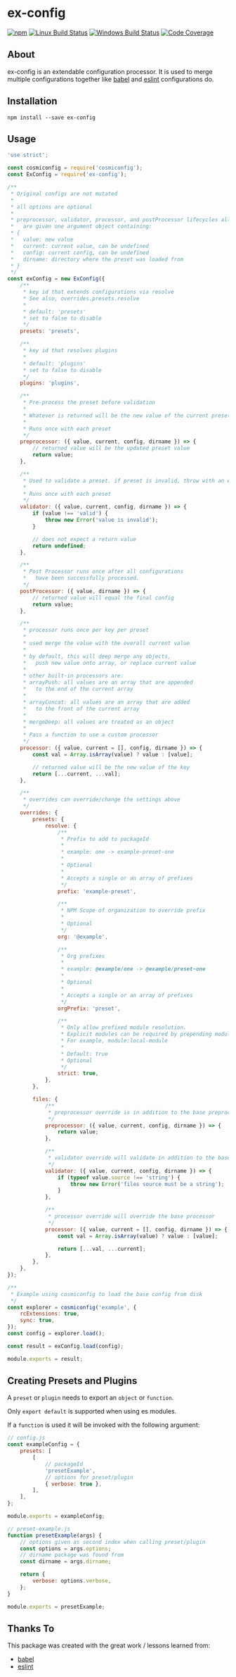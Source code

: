 # ex-config

[![npm](https://img.shields.io/npm/v/ex-config.svg?label=npm%20version)](https://www.npmjs.com/package/ex-config)
[![Linux Build Status](https://img.shields.io/circleci/project/github/chrisblossom/ex-config/master.svg?label=linux%20build)](https://circleci.com/gh/chrisblossom/ex-config/tree/master)
[![Windows Build Status](https://img.shields.io/appveyor/ci/chrisblossom/ex-config/master.svg?label=windows%20build)](https://ci.appveyor.com/project/chrisblossom/ex-config/branch/master)
[![Code Coverage](https://img.shields.io/codecov/c/github/chrisblossom/ex-config/master.svg)](https://codecov.io/gh/chrisblossom/ex-config/branch/master)

## About

ex-config is an extendable configuration processor. It is used to merge multiple configurations together like [babel](https://github.com/babel/babel/) and [eslint](https://github.com/eslint/eslint/) configurations do.

## Installation

`npm install --save ex-config`

## Usage

```js
'use strict';

const cosmiconfig = require('cosmiconfig');
const ExConfig = require('ex-config');

/**
 * Original configs are not mutated
 *
 * all options are optional
 *
 * preprocessor, validator, processor, and postProcessor lifecycles all
 *   are given one argument object containing:
 * {
 *   value: new value
 *   current: current value, can be undefined
 *   config: current config, can be undefined
 *   dirname: directory where the preset was loaded from
 * }
 */
const exConfig = new ExConfig({
    /**
     * key id that extends configurations via resolve
     * See also, overrides.presets.resolve
     *
     * default: 'presets'
     * set to false to disable
     */
    presets: 'presets',

    /**
     * key id that resolves plugins
     *
     * default: 'plugins'
     * set to false to disable
     */
    plugins: 'plugins',

    /**
     * Pre-process the preset before validation
     *
     * Whatever is returned will be the new value of the current preset
     *
     * Runs once with each preset
     */
    preprocessor: ({ value, current, config, dirname }) => {
        // returned value will be the updated preset value
        return value;
    },

    /**
     * Used to validate a preset. if preset is invalid, throw with an error
     *
     * Runs once with each preset
     */
    validator: ({ value, current, config, dirname }) => {
        if (value !== 'valid') {
            throw new Error('value is invalid');
        }

        // does not expect a return value
        return undefined;
    },

    /**
     * Post Processor runs once after all configurations
     *   have been successfully processed.
     */
    postProcessor: ({ value, dirname }) => {
        // returned value will equal the final config
        return value;
    },

    /**
     * processor runs once per key per preset
     *
     * used merge the value with the overall current value
     *
     * by default, this will deep merge any objects,
     *   push new value onto array, or replace current value
     *
     * other built-in processors are:
     * arrayPush: all values are an array that are appended
     *   to the end of the current array
     *
     * arrayConcat: all values are an array that are added
     *   to the front of the current array
     *
     * mergeDeep: all values are treated as an object
     *
     * Pass a function to use a custom processor
     */
    processor: ({ value, current = [], config, dirname }) => {
        const val = Array.isArray(value) ? value : [value];

        // returned value will be the new value of the key
        return [...current, ...val];
    },

    /**
     * overrides can override/change the settings above
     */
    overrides: {
        presets: {
            resolve: {
                /**
                 * Prefix to add to packageId
                 *
                 * example: one -> example-preset-one
                 *
                 * Optional
                 *
                 * Accepts a single or an array of prefixes
                 */
                prefix: 'example-preset',

                /**
                 * NPM Scope of organization to override prefix
                 *
                 * Optional
                 */
                org: '@example',

                /**
                 * Org prefixes
                 *
                 * example: @example/one -> @example/preset-one
                 *
                 * Optional
                 *
                 * Accepts a single or an array of prefixes
                 */
                orgPrefix: 'preset',

                /**
                 * Only allow prefixed module resolution.
                 * Explicit modules can be required by prepending module:
                 * For example, module:local-module
                 *
                 * Default: true
                 * Optional
                 */
                strict: true,
            },
        },

        files: {
            /**
             * preprocessor override is in addition to the base preprocessor
             */
            preprocessor: ({ value, current, config, dirname }) => {
                return value;
            },

            /**
             * validator override will validate in addition to the base validator
             */
            validator: ({ value, current, config, dirname }) => {
                if (typeof value.source !== 'string') {
                    throw new Error('files source must be a string');
                }
            },

            /**
             * processor override will override the base processor
             */
            processor: ({ value, current = [], config, dirname }) => {
                const val = Array.isArray(value) ? value : [value];

                return [...val, ...current];
            },
        },
    },
});

/**
 * Example using cosmiconfig to load the base config from disk
 */
const explorer = cosmiconfig('example', {
    rcExtensions: true,
    sync: true,
});
const config = explorer.load();

const result = exConfig.load(config);

module.exports = result;
```

## Creating Presets and Plugins

A `preset` or `plugin` needs to export an `object` or `function`.

Only `export default` is supported when using es modules.

If a `function` is used it will be invoked with the following argument:

```js
// config.js
const exampleConfig = {
    presets: [
        [
            // packageId
            'presetExample',
            // options for preset/plugin
            { verbose: true },
        ],
    ],
};

module.exports = exampleConfig;

// preset-example.js
function presetExample(args) {
    // options given as second index when calling preset/plugin
    const options = args.options;
    // dirname package was found from
    const dirname = args.dirname;

    return {
        verbose: options.verbose,
    };
}

module.exports = presetExample;
```

## Thanks To

This package was created with the great work / lessons learned from:

-   [babel](https://github.com/babel/babel/)
-   [eslint](https://github.com/eslint/eslint)
